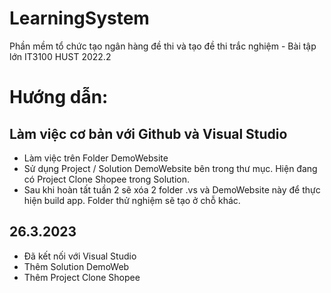 # LearningSystem
Phần mềm tổ chức tạo ngân hàng đề thi và tạo đề thi trắc nghiệm - Bài tập lớn IT3100 HUST 2022.2

# Hướng dẫn:

## Làm việc cơ bản với Github và Visual Studio
- Làm việc trên Folder DemoWebsite
- Sử dụng Project / Solution DemoWebsite bên trong thư mục. Hiện đang có Project Clone Shopee trong Solution.
- Sau khi hoàn tất tuần 2 sẽ xóa 2 folder .vs và DemoWebsite này để thực hiện build app. Folder thử nghiệm sẽ tạo ở chỗ khác.

## 26.3.2023
- Đã kết nối với Visual Studio
- Thêm Solution DemoWeb
- Thêm Project Clone Shopee